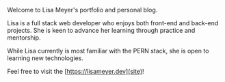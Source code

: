 Welcome to Lisa Meyer's portfolio and personal blog. 

Lisa is a full stack web developer who enjoys both front-end and back-end projects. She is keen to advance her learning through practice and mentorship. 

While Lisa currently is most familiar with the PERN stack, she is open to learning new technologies.

Feel free to visit the [https://lisameyer.dev](site)!